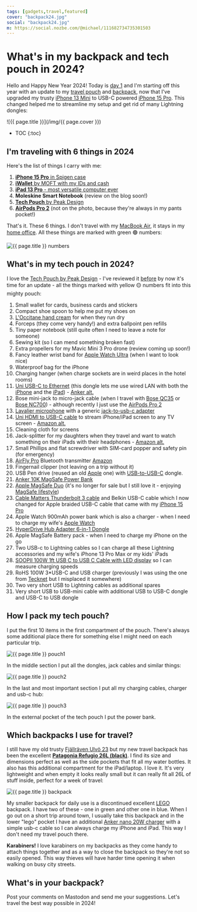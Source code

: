 ```yaml
---
tags: [gadgets,travel,featured]
cover: "backpack24.jpg"
social: "backpack24.jpg"
m: https://social.nozbe.com/@michael/111682734735301503
---
```


# What's in my backpack and tech pouch in 2024?

Hello and Happy New Year 2024! Today is [day 1](/day1) and I'm starting off this year with an update to my [travel pouch](/pouch) and [backpack](/backpack), now that I've upgraded my trusty [iPhone 13 Mini](/mini13) to USB-C powered [iPhone 15 Pro](/iphone15). This changed helped me to streamline my setup and get rid of many Lightning dongles:

<!--More-->

![{{ page.title }}](/img/{{ page.cover }})

* TOC
{:toc}

## I'm traveling with 6 things in 2024

Here's the list of things I carry with me:

1. [**iPhone 15 Pro** in Spigen case](/iphone15)
2. [**iWallet** by MOFT with my IDs and cash](/iwallet)
3. [**iPad 13 Pro** - most versatile computer ever](/ipadv)
4. **Moleskine Smart Notebook** (review on the blog soon!)
5. [**Tech Pouch** by Peak Design](/pouch)
6. [**AirPods Pro 2**](/airpodspro) (not on the photo, because they're always in my pants pocket!)

That's it. These 6 things. I don't travel with my [MacBook Air](/ipadmac), it stays in my [home office](/office). All these things are marked with green 🟢 numbers:

![{{ page.title }} numbers](/img/backpack24-numbers.jpg)

## What's in my tech pouch in 2024?

I love the [Tech Pouch by Peak Design][pd] - I've reviewed it [before](/pouch) by now it's time for an update - all the things marked with yellow 🟡 numbers fit into this mighty pouch:

1. Small wallet for cards, business cards and stickers
2. Compact shoe spoon to help me put my shoes on
3. [L'Occitane hand cream][hc] for when they run dry
4. Forceps (they come very handy!) and extra ballpoint pen refills
5. Tiny paper notebook (still quite often I need to leave a note for someone)
6. Sewing kit (so I can mend something broken fast)
7. Extra propellers for my Mavic Mini 3 Pro drone (review coming up soon!)
8. Fancy leather wrist band for [Apple Watch Ultra](/ultra) (when I want to look nice)
9. Waterproof bag for the iPhone
10. Charging hanger (when charge sockets are in weird places in the hotel rooms)
11. [Uni USB-C to Ethernet][un] (this dongle lets me use wired LAN with both the [iPhone](/iphone) and the [iPad](/ipadonly)) - [Anker alt.][una]
12. Bose mini-jack to micro-jack cable (when I travel with [Bose QC35][bq] or [Bose NC700][bn]) - although recently I just use the [AirPods Pro 2](/airpodspro)
13. [Lavalier microphone][la] with a generic [jack-to-usb-c adapter][lu]
14. [Uni HDMI to USB-C cable][uh] to stream iPhone/iPad screen to any TV screen - [Amazon alt.][hca]
15. Cleaning cloth for screens
16. Jack-splitter for my daughters when they travel and want to watch something on their iPads with their headphones - [Amazon alt.][ja]
17. Small Phillips and flat screwdriver with SIM-card popper and safety pin (for emergency)
18. [AirFly Pro][ap] Bluetooth transmitter [Amazon][aa]
19. Fingernail clipper (not leaving on a trip without it)
20. USB Pen drive (reused an old [Apple](/apple) one) with [USB-to-USB-C][ua] dongle.
21. [Anker 10K MagSafe Power Bank][an]
22. [Apple MagSafe Duo][mg] (it's no longer for sale but I still love it - enjoying [MagSafe lifestyle](/magsafe))
23. [Cable Matters Thunderbolt 3 cable][cm] and Belkin USB-C cable which I now changed for Apple braided USB-C cable that came with my [iPhone 15 Pro](/iphone15)
24. Apple Watch 900mAh power bank which is also a charger - when I need to charge my wife's [Apple Watch](/applewatch)
25. [HyperDrive Hub Adapter 6-in-1 Dongle][hy]
26. Apple MagSafe Battery pack - when I need to charge my iPhone on the go
27. Two USB-c to Lightning cables so I can charge all these Lightning accessories and my wife's iPhone 13 Pro Max or my kids' iPads
28. [SOOPII 100W 1ft USB C to USB C Cable with LED display][so] so I can measure charging speeds
29. RoHS 100W 3*USB-C and USB charger (previously I was using the one from [Tecknet][te] but I misplaced it somewhere)
30. Two very short USB to Lightning cables as additional spares
31. Very short USB to USB-mini cable with additional USB to USB-C dongle and USB-C to USB dongle

## How I pack my tech pouch?

I put the first 10 items in the first compartment of the pouch. There's always some additional place there for something else I might need on each particular trip.

![{{ page.title }} pouch1](/img/backpack24-pouch1.jpg)

In the middle section I put all the dongles, jack cables and similar things:

![{{ page.title }} pouch2](/img/backpack24-pouch2.jpg)

In the last and most important section I put all my charging cables, charger and usb-c hub:

![{{ page.title }} pouch3](/img/backpack24-pouch3.jpg)

In the external pocket of the tech pouch I put the power bank.

## Which backpacks I use for travel?

I still have my old trusty [Fjällräven Ulvö 23](/backpack) but my new travel backpack has been the excellent **[Patagonia Refugio 26L (black)][pb]**. I find its size and dimensions perfect as well as the side pockets that fit all my water bottles. It also has this additional compartment for the iPad/laptop. I love it. It's very lightweight and when empty it looks really small but it can really fit all 26L of stuff inside, perfect for a week of travel:

![{{ page.title }} backpack](/img/backpack24-backpack.jpg)

My smaller backpack for daily use is a discontinued excellent [LEGO](/lego) backpack. I have two of these - one in green and other one in blue. When I go out on a short trip around town, I usually take this backpack and in the lower "lego" pocket I have an additional [Anker nano 20W charger][ak] with a simple usb-c cable so I can always charge my iPhone and iPad. This way I don't need my travel pouch there.

**Karabiners!** I love karabiners on my backpacks as they come handy to attach things together and as a way to close the backpack so they're not so easily opened. This way thieves will have harder time opening it when walking on busy city streets.

## What's in your backpack?

Post your comments on Mastodon and send me your suggestions. Let's travel the best way possible in 2024!

[ak]: https://www.amazon.com/dp/B0B7BBVFKG/?tag=sliwinski-20
[te]: https://www.amazon.com/dp/B09X326GB2/?tag=sliwinski-20
[so]: https://www.amazon.com/dp/B09HC6FGC4/?tag=sliwinski-20
[hy]: https://www.amazon.com/dp/B07QWP3F3C/?tag=sliwinski-20
[cm]: https://www.amazon.com/dp/B01AS8U9KE/?tag=sliwinski-20
[mg]: https://www.amazon.com/dp/B08MWR2NXZ/?tag=sliwinski-20
[an]: https://www.anker.com/products/a1617?variant=37438667423894
[ua]: https://www.amazon.com/dp/B08HZ6PS61/?tag=sliwinski-20
[ap]: https://www.twelvesouth.com/products/airfly
[aa]: https://www.amazon.com/dp/B07Z13G1P5/?tag=sliwinski-20
[ja]: https://www.amazon.com/dp/B00LM0ZGK6/?tag=sliwinski-20
[lu]: https://www.amazon.com/dp/B0BBDTX25Z/?tag=sliwinski-20
[la]: https://www.amazon.com/dp/B073GJQKL1/?tag=sliwinski-20
[bq]: https://www.amazon.com/dp/B07G95TJ3P/?tag=sliwinski-20
[bn]: https://www.amazon.com/dp/B07Q9MJKBV/?tag=sliwinski-20
[hc]: https://www.loccitane.com/en-us/shea-butter-hand-cream-01MA150K22.html
[hca]: https://www.amazon.com/dp/B087213LB3/?tag=sliwinski-20
[un]: https://uniaccessories.com/products/usb-c-to-ethernet-adapter
[una]: https://www.amazon.com/dp/B08CK9X9Z8/?tag=sliwinski-20
[uh]: https://uniaccessories.com/collections/cables/products/usb-c-to-hdmi-cable-3ft-6ft-10ft
[pd]: https://peakdesign.com/products/tech-pouch/
[pb]: https://www.patagonia.com/product/refugio-daypack-26-liters/194187950866.html

[n]: https://michael.gratis/nozbe
[np]: https://michael.gratis/nozbepersonal